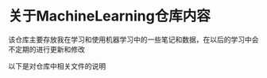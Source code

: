 关于MachineLearning仓库内容 
====
  该仓库主要存放我在学习和使用机器学习中的一些笔记和数据，在以后的学习中会不定期的进行更新和修改

以下是对仓库中相关文件的说明  
###   
  
  
 
  
